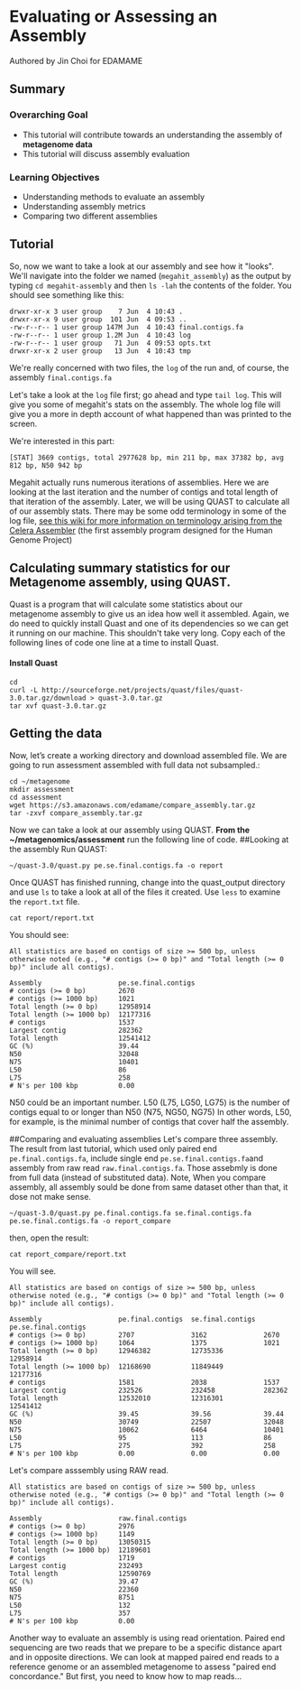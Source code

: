 # Evaluating or Assessing an Assembly 

Authored by Jin Choi for EDAMAME 

## Summary

### Overarching Goal
* This tutorial will contribute towards an understanding the assembly of **metagenome data**
* This tutorial will discuss assembly evaluation

### Learning Objectives
* Understanding methods to evaluate an assembly
* Understanding assembly metrics
* Comparing two different assemblies 

## Tutorial
So, now we want to take a look at our assembly and see how it "looks".  We'll navigate into the folder we named (`megahit_assembly`) as the output by typing `cd megahit-assembly` and then `ls -lah` the contents of the folder.  You should see something like this:

```
drwxr-xr-x 3 user group    7 Jun  4 10:43 .
drwxr-xr-x 9 user group  101 Jun  4 09:53 ..
-rw-r--r-- 1 user group 147M Jun  4 10:43 final.contigs.fa
-rw-r--r-- 1 user group 1.2M Jun  4 10:43 log
-rw-r--r-- 1 user group   71 Jun  4 09:53 opts.txt
drwxr-xr-x 2 user group   13 Jun  4 10:43 tmp
```

We're really concerned with two files, the `log` of the run and, of course, the assembly `final.contigs.fa`

Let's take a look at the `log` file first; go ahead and type `tail log`.  This will give you some of megahit's stats on the assembly.  The whole log file will give you a more in depth account of what happened than was printed to the screen.

We're interested in this part:

```
[STAT] 3669 contigs, total 2977628 bp, min 211 bp, max 37382 bp, avg 812 bp, N50 942 bp
```

Megahit actually runs numerous iterations of assemblies. Here we are looking at the last iteration and the number of contigs and total length of that iteration of the assembly. Later, we will be using QUAST to calculate all of our assembly stats.  There may be some odd terminology in some of the log file, [see this wiki for more information on terminology arising from the Celera Assembler](http://wgs-assembler.sourceforge.net/wiki/index.php/Celera_Assembler_Terminology) (the first assembly program designed for the Human Genome Project)


## Calculating summary statistics for our Metagenome assembly, using QUAST. 

Quast is a program that will calculate some statistics about our metagenome assembly to give us an idea how well it assembled. Again, we do need to quickly install Quast and one of its dependencies so we can get it running on our machine. This shouldn't take very long. Copy each of the following lines of code one line at a time to install Quast.
#### Install Quast
```
cd
curl -L http://sourceforge.net/projects/quast/files/quast-3.0.tar.gz/download > quast-3.0.tar.gz
tar xvf quast-3.0.tar.gz
```

## Getting the data
Now, let’s create a working directory and download assembled file. We are going to run assessment assembled with full data not subsampled.:
```
cd ~/metagenome
mkdir assessment
cd assessment
wget https://s3.amazonaws.com/edamame/compare_assembly.tar.gz
tar -zxvf compare_assembly.tar.gz
```

Now we can take a look at our assembly using QUAST. **From the ~/metagenomics/assessment** run the following line of code. 
##Looking at the assembly
Run QUAST:
```
~/quast-3.0/quast.py pe.se.final.contigs.fa -o report
```
Once QUAST has finished running, change into the quast_output directory and use `ls` to take a look at all of the files it created. Use `less` to examine the `report.txt` file. 
```
cat report/report.txt
```
You should see:
```
All statistics are based on contigs of size >= 500 bp, unless otherwise noted (e.g., "# contigs (>= 0 bp)" and "Total length (>= 0 bp)" include all contigs).

Assembly                   pe.se.final.contigs
# contigs (>= 0 bp)        2670               
# contigs (>= 1000 bp)     1021               
Total length (>= 0 bp)     12958914           
Total length (>= 1000 bp)  12177316           
# contigs                  1537               
Largest contig             282362             
Total length               12541412           
GC (%)                     39.44              
N50                        32048              
N75                        10401              
L50                        86                 
L75                        258                
# N's per 100 kbp          0.00  
```
N50 could be an important number. L50 (L75, LG50, LG75) is the number of contigs equal to or longer than N50 (N75, NG50, NG75)
In other words, L50, for example, is the minimal number of contigs that cover half the assembly.

##Comparing and evaluating assemblies 
Let's compare three assembly. The result from last tutorial, which used only paired end `pe.final.contigs.fa`, include single end `pe.se.final.contigs.fa`and assembly from raw read `raw.final.contigs.fa`. Those assebmly is done from full data (instead of substituted data). Note, When you compare assembly, all assembly sould be done from same dataset other than that, it dose not make sense. 
```
~/quast-3.0/quast.py pe.final.contigs.fa se.final.contigs.fa pe.se.final.contigs.fa -o report_compare
```
then, open the result:
```
cat report_compare/report.txt
```
You will see.
```
All statistics are based on contigs of size >= 500 bp, unless otherwise noted (e.g., "# contigs (>= 0 bp)" and "Total length (>= 0 bp)" include all contigs).

Assembly                   pe.final.contigs  se.final.contigs  pe.se.final.contigs
# contigs (>= 0 bp)        2707              3162              2670               
# contigs (>= 1000 bp)     1064              1375              1021               
Total length (>= 0 bp)     12946382          12735336          12958914           
Total length (>= 1000 bp)  12168690          11849449          12177316           
# contigs                  1581              2038              1537               
Largest contig             232526            232458            282362             
Total length               12532010          12316301          12541412           
GC (%)                     39.45             39.56             39.44              
N50                        30749             22507             32048              
N75                        10062             6464              10401              
L50                        95                113               86                 
L75                        275               392               258                
# N's per 100 kbp          0.00              0.00              0.00 
```
Let's compare asssembly using RAW read.
```
All statistics are based on contigs of size >= 500 bp, unless otherwise noted (e.g., "# contigs (>= 0 bp)" and "Total length (>= 0 bp)" include all contigs).

Assembly                   raw.final.contigs
# contigs (>= 0 bp)        2976             
# contigs (>= 1000 bp)     1149             
Total length (>= 0 bp)     13050315         
Total length (>= 1000 bp)  12189601         
# contigs                  1719             
Largest contig             232493           
Total length               12590769         
GC (%)                     39.47            
N50                        22360            
N75                        8751             
L50                        132              
L75                        357              
# N's per 100 kbp          0.00 
```

Another way to evaluate an assembly is using read orientation.  Paired end sequencing are two reads that we prepare to be a specific distance apart and in opposite directions.  We can look at mapped paired end reads to a reference genome or an assembled metagenome to assess "paired end concordance."  But first, you need to know how to map reads...
